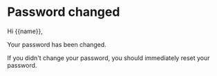 # Password changed

Hi {{name}},

Your password has been changed.

If you didn't change your password, you should immediately reset your password.